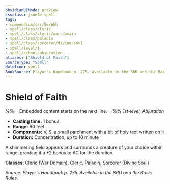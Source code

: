 ```yaml
---
obsidianUIMode: preview
cssclass: json5e-spell
tags:
- compendium/src/5e/phb
- spell/class/cleric
- spell/class/cleric/war-domain
- spell/class/paladin
- spell/class/sorcerer/divine-soul
- spell/level/1
- spell/school/abjuration
aliases: ["Shield of Faith"]
SourceType: "Spell"
NoteIcon: spell
BookSource: Player's Handbook p. 275. Available in the SRD and the Basic Rules.
---
```

# Shield of Faith
%%-- Embedded content starts on the next line. --%%
*1st-level, Abjuration*  

- **Casting time:** 1 bonus
- **Range:** 60 feet
- **Components:** V, S, a small parchment with a bit of holy text written on it
- **Duration:** Concentration, up to 10 minute

A shimmering field appears and surrounds a creature of your choice within range, granting it a +2 bonus to AC for the duration.

**Classes**: [Cleric (War Domain)](/2-Mechanics/CLI/classes/cleric-war-domain.md), [Cleric](/2-Mechanics/CLI/classes/cleric.md), [Paladin](/2-Mechanics/CLI/classes/paladin.md), [Sorcerer (Divine Soul)](/2-Mechanics/CLI/classes/sorcerer-divine-soul-xge.md)

*Source: Player's Handbook p. 275. Available in the SRD and the Basic Rules.*
